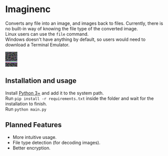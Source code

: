 # Imaginenc

Converts any file into an image, and images back to files.
Currently, there is no built-in way of knowing the file type of the converted image.  
Linux users can use the `file` command.  
Windows doesn't have anything by default, so users would need to download a Terminal Emulator.  

![Source Code Image](imaginenc.png "Source Code Image")

## Installation and usage

Install [Python 3+](https://www.python.org/) and add it to the system path.  
Run `pip install -r requirements.txt` inside the folder and wait for the installation to finish.  
Run `python main.py`

## Planned Features

- More intuitive usage.
- File type detection (for decoding images).
- Better encryption.
